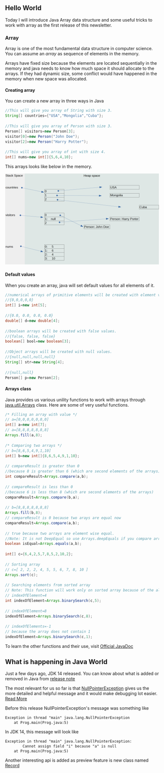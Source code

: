 ## Hello World

Today I will introduce Java Array data structure and some useful tricks to work with array as the first release of this newsletter.

### Array
Array is one of the most fundamental data structure in computer science. You can assume an _array_ as sequence of elements in the memory. 

Arrays have fixed size because the elements are located sequentially in the memory and java needs to know how much space it should allocate to the arrays. If they had dynamic size, some conflict would have happened in the memory when new space was allocated.

#### Creating array
You can create a new array in three ways in Java
```java
//This will give you array of String with size 3.
String[] countries={"USA","Mongolia","Cuba"};

//This will give you array of Person with size 3.
Person[] visitors=new Person[3];
visitor[0]=new Person("John Doe");
visitor[2]=new Person("Harry Potter");

//This will give you array of int with size 4.
int[] nums=new int[]{5,6,4,10};

```
This arrays looks like below in the memory.

![Arrays in the memory](array_memory.png)

#### Default values
When you create an array, java will set default values for all elements of it. 
```java
//numerical arrays of primitive elements will be created with element value 0
//{0,0,0,0,0}
int[] i=new int[5];

//{0.0, 0.0, 0.0, 0.0}
double[] d=new double[4];

//boolean arrays will be created with false values.
//{false, false, false}
boolean[] bool=new boolean[3];

//Object arrays will be created with null values.
//{null,null,null,null}
String[] str=new String[4];

//{null,null}
Person[] p=new Person[2];
```

#### Arrays class
Java provides us various unility functions to work with arrays through [java.util.Arrays](https://docs.oracle.com/en/java/javase/11/docs/api/java.base/java/util/Arrays.html) class. Here are some of very useful functions.


```java
/* Filling an array with value */
// a=[0,0,0,0,0,0,0]
int[] a=new int[7];
// a=[8,8,8,8,8,8,8]
Arrays.fill(a,8);

/* Comparing two arrays */
// b=[8,6,5,4,9,1,10]
int[] b=new int[]{8,6,5,4,9,1,10};

// compareResult is greater than 0 
//because 8 is greater than 6 (which are second elements of the arrays)
int compareResult=Arrays.compare(a,b);

// compareResult is less than 0 
//because 6 is less than 8 (which are second elements of the arrays)
compareResult=Arrays.compare(b,a);

// b=[8,8,8,8,8,8,8]
Arrays.fill(b,8);
// compareResult is 0 because two arays are equal now
compareResult=Arrays.compare(a,b);

// true because two arrays are element wise equal. 
//Note: It is not DeepEqual so use Arrays.deepEquals if you compare arrays of Object
boolean isEqual=Arrays.equals(a,b);

int[] c={6,4,2,5,7,8,5,2,10,2};

// Sorting array
// c=[ 2, 2, 2, 4, 5, 5, 6, 7, 8, 10 ]
Arrays.sort(c);

// Searching elements from sorted array
// Note: This function will work only on sorted array because of the algorithm.
// indexOfElement=4
int indexOfElement=Arrays.binarySearch(c,5);

// indexOfElement=8
indexOfElement=Arrays.binarySearch(c,8);

// indexOfElements=-1
// because the array does not contain 1
indexOfElement=Arrays.binarySearch(c,1);
```

To learn the other functions and their use, visit [Official JavaDoc](https://docs.oracle.com/en/java/javase/11/docs/api/java.base/java/util/Arrays.html)

## What is happening in Java World

Just a few days ago, JDK 14 released. You can know about what is added or removed in Java from [release note](https://jdk.java.net/14/release-notes)

The most relevant for us so far is that [NullPointerException](https://docs.oracle.com/en/java/javase/11/docs/api/java.base/java/lang/NullPointerException.html) gives us the more detailed and helpful message and it would make debugging lot easier. [Read More](https://openjdk.java.net/jeps/358)

Before this release NullPointerException's message was something like
```
Exception in thread "main" java.lang.NullPointerException
    at Prog.main(Prog.java:5)
```

In JDK 14, this message will look like
```
Exception in thread "main" java.lang.NullPointerException: 
        Cannot assign field "i" because "a" is null
    at Prog.main(Prog.java:5)
```

Another interesting api is added as preview feature is new class named [Record](https://openjdk.java.net/jeps/359)